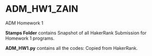 # ADM_HW1_ZAIN
ADM Homework 1

**Stamps Folder** contains Snapshot of all HakerRank Submission for Homework 1 programs.


**ADM_HW1.py** contains all the codes: Copied from HakerRank.

